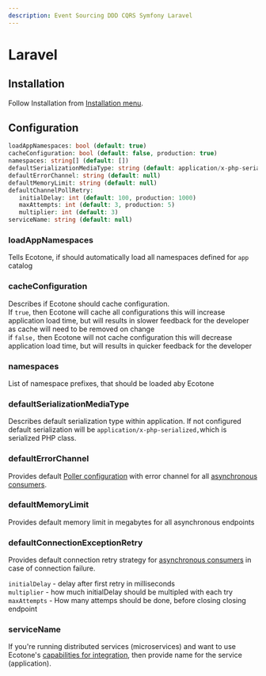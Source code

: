 ```yaml
---
description: Event Sourcing DDD CQRS Symfony Laravel
---
```


# Laravel

## Installation

Follow Installation from [Installation menu](../install-php-service-bus.md#install-for-laravel).

## Configuration

```php
loadAppNamespaces: bool (default: true)
cacheConfiguration: bool (default: false, production: true)
namespaces: string[] (default: [])
defaultSerializationMediaType: string (default: application/x-php-serialized) [application/json, application/xml]
defaultErrorChannel: string (default: null)
defaultMemoryLimit: string (default: null)
defaultChannelPollRetry: 
   initialDelay: int (default: 100, production: 1000)
   maxAttempts: int (default: 3, production: 5)
   multiplier: int (default: 3)
serviceName: string (default: null)
```

### loadAppNamespaces

Tells Ecotone, if should automatically load all namespaces defined for `app` catalog

### cacheConfiguration

Describes if Ecotone should cache configuration.   
If `true`, then Ecotone will cache all configurations this will increase application load time, but will results in slower feedback for the developer as cache will need to be removed on change  
if `false,` then Ecotone will not cache configuration this will decrease application load time, but will results in quicker feedback for the developer

### namespaces

List of namespace prefixes, that should be loaded aby Ecotone 

### defaultSerializationMediaType

Describes default serialization type within application. If not configured default serialization will be `application/x-php-serialized,`which is serialized PHP class.

### defaultErrorChannel

Provides default [Poller configuration](../modelling/scheduling.md#polling-metadata) with error channel for all [asynchronous consumers](../messaging/messaging-concepts/consumer.md#polling-consumer).

### defaultMemoryLimit

Provides default memory limit in megabytes for all asynchronous endpoints

### defaultConnectionExceptionRetry

Provides default connection retry strategy for [asynchronous consumers](../messaging/messaging-concepts/consumer.md#polling-consumer) in case of connection failure. 

`initialDelay` - delay after first retry in milliseconds  
`multiplier` - how much initialDelay should be multipled with each try  
`maxAttempts` - How many attemps should be done, before closing closing endpoint

### serviceName

If you're running distributed services \(microservices\) and want to use Ecotone's [capabilities for integration](../modelling/microservices-php.md), then provide name for the service \(application\). 

